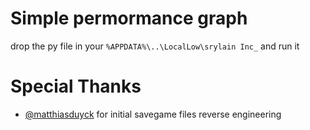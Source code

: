 # Simple permormance graph
drop the py file in your `%APPDATA%\..\LocalLow\srylain Inc_` and run it

# Special Thanks
- [@matthiasduyck](https://github.com/matthiasduyck) for initial savegame files reverse engineering

